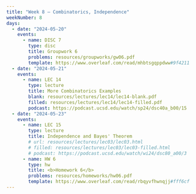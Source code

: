 ```yaml
---
title: "Week 8 – Combinatorics, Independence"
weekNumber: 8
days:
  - date: "2024-05-20"
    events:
      - name: DISC 7
        type: disc
        title: Groupwork 6
        problems: resources/groupworks/gw06.pdf
        template: https://www.overleaf.com/read/mhbtsgqppdww#9f4211
  - date: "2024-05-21"
    events:
      - name: LEC 14
        type: lecture
        title: More Combinatorics Examples
        blank: resources/lectures/lec14/lec14-blank.pdf
        filled: resources/lectures/lec14/lec14-filled.pdf
        podcast: https://podcast.ucsd.edu/watch/sp24/dsc40a_b00/15
  - date: "2024-05-23"
    events:
      - name: LEC 15
        type: lecture
        title: Independence and Bayes' Theorem
        # url: resources/lectures/lec03/lec03.html
        # filled: resources/lectures/lec03/lec03-filled.html
        # podcast: https://podcast.ucsd.edu/watch/wi24/dsc80_a00/3
      - name: HW 6
        type: hw
        title: <b>Homework 6</b>
        problems: resources/homeworks/hw06.pdf
        template: https://www.overleaf.com/read/rbqyvfhwnqjj#fff6cf
---
```

